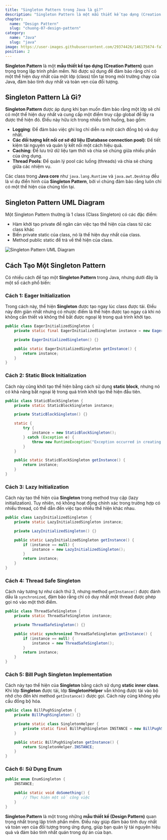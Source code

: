 ```yaml
---
title: "Singleton Pattern trong Java là gì?"
description: "Singleton Pattern là một mẫu thiết kế tạo dựng (Creation Pattern) quan trọng trong lập trình phần mềm. Nó được sử dụng để đảm bảo rằng chỉ có một thể hiện duy nhất của một lớp (class) tồn tại trong môi trường chạy của Java, đảm bảo tính duy nhất và toàn vẹn của đối tượng."
chapter:
  name: "Design Pattern"
  slug: "chuong-07-design-pattern"
category:
  name: "Java"
  slug: "java"
image: https://user-images.githubusercontent.com/29374426/146175674-fa7e09f7-4e42-485e-a2b5-8c664601b203.png
position: 2
---
```


**Singleton Pattern** là một **mẫu thiết kế tạo dựng (Creation Pattern)** quan trọng trong lập trình phần mềm. Nó được sử dụng để đảm bảo rằng chỉ có một thể hiện duy nhất của một lớp (class) tồn tại trong môi trường chạy của Java, đảm bảo tính duy nhất và toàn vẹn của đối tượng.

## Singleton Pattern Là Gì?

**Singleton Pattern** được áp dụng khi bạn muốn đảm bảo rằng một lớp sẽ chỉ có một thể hiện duy nhất và cung cấp một điểm truy cập global để lấy ra được thể hiện đó. Điều này hữu ích trong nhiều tình huống, bao gồm:

- **Logging**: Để đảm bảo việc ghi log chỉ diễn ra một cách đồng bộ và duy nhất.
- **Các đối tượng kết nối cơ sở dữ liệu (Database connection pool)**: Để tiết kiệm tài nguyên và quản lý kết nối một cách hiệu quả.
- **Caching**: Để lưu trữ dữ liệu tạm thời và chia sẻ chúng giữa nhiều phần của ứng dụng.
- **Thread Pools**: Để quản lý pool các luồng (threads) và chia sẻ chúng giữa các nhiệm vụ.

Các class trong **Java core** như `java.lang.Runtime` và `java.awt.Desktop` đều là ví dụ điển hình của **Singleton Pattern**, bởi vì chúng đảm bảo rằng luôn chỉ có một thể hiện của chúng tồn tại.

## Singleton Pattern UML Diagram

Một Singleton Pattern thường là 1 class (Class Singleton) có các đặc điểm:

- Hàm khởi tạo private để ngăn cản việc tạo thể hiện của class từ các class khác
- Biến private static của class, nó là thể hiện duy nhất của class.
- Method public static để trả về thể hiện của class.

![Singleton Pattern UML Diagram](https://github.com/techmely/hoc-lap-trinh/assets/29374426/b9223257-a50f-48fd-b8b5-a76f4a025635)


## Cách Tạo Một Singleton Pattern

Có nhiều cách để tạo một **Singleton Pattern** trong Java, nhưng dưới đây là một số cách phổ biến:

### Cách 1: Eager Initialization

Trong cách này, thể hiện **Singleton** được tạo ngay lúc class được tải. Điều này đơn giản nhất nhưng có nhược điểm là thể hiện được tạo ngay cả khi nó không cần thiết và không thể bắt được ngoại lệ trong quá trình khởi tạo.

```java
public class EagerInitializedSingleton {
    private static final EagerInitializedSingleton instance = new EagerInitializedSingleton();

    private EagerInitializedSingleton() {}

    public static EagerInitializedSingleton getInstance() {
        return instance;
    }
}
```

### Cách 2: Static Block Initialization

Cách này cũng khởi tạo thể hiện bằng cách sử dụng **static block**, nhưng nó có khả năng bắt ngoại lệ trong quá trình khởi tạo thể hiện đầu tiên.

```java
public class StaticBlockSingleton {
    private static StaticBlockSingleton instance;

    private StaticBlockSingleton() {}

    static {
        try {
            instance = new StaticBlockSingleton();
        } catch (Exception e) {
            throw new RuntimeException("Exception occurred in creating singleton instance");
        }
    }

    public static StaticBlockSingleton getInstance() {
        return instance;
    }
}
```

### Cách 3: Lazy Initialization

Cách này tạo thể hiện của **Singleton** trong method truy cập (lazy initialization). Tuy nhiên, nó không hoạt động chính xác trong trường hợp có nhiều thread, có thể dẫn đến việc tạo nhiều thể hiện khác nhau.

```java
public class LazyInitializedSingleton {
    private static LazyInitializedSingleton instance;

    private LazyInitializedSingleton() {}

    public static LazyInitializedSingleton getInstance() {
        if (instance == null) {
            instance = new LazyInitializedSingleton();
        }
        return instance;
    }
}
```

### Cách 4: Thread Safe Singleton

Cách này tương tự như cách thứ 3, nhưng method `getInstance()` được đánh dấu là `synchronized`, đảm bảo rằng chỉ có duy nhất một thread được phép gọi nó vào một thời điểm.

```java
public class ThreadSafeSingleton {
    private static ThreadSafeSingleton instance;

    private ThreadSafeSingleton() {}

    public static synchronized ThreadSafeSingleton getInstance() {
        if (instance == null) {
            instance = new ThreadSafeSingleton();
        }
        return instance;
    }
}
```

### Cách 5: Bill Pugh Singleton Implementation

Cách này tạo thể hiện của **Singleton** bằng cách sử dụng **static inner class**. Khi lớp **Singleton** được tải, lớp **SingletonHelper** vẫn không được tải vào bộ nhớ cho đến khi method `getInstance()` được gọi. Cách này cũng không yêu cầu đồng bộ hóa.

```java
public class BillPughSingleton {
    private BillPughSingleton() {}

    private static class SingletonHelper {
        private static final BillPughSingleton INSTANCE = new BillPughSingleton();
    }

    public static BillPughSingleton getInstance() {
        return SingletonHelper.INSTANCE;
    }
}
```

### Cách 6: Sử Dụng Enum

```java
public enum EnumSingleton {
    INSTANCE;

    public static void doSomething() {
        // Thực hiện một số công việc
    }
}
```

**Singleton Pattern** là một trong những **mẫu thiết kế (Design Pattern)** quan trọng nhất trong lập trình phần mềm. Điều này giúp đảm bảo tính duy nhất và toàn vẹn của đối tượng trong ứng dụng, giúp bạn quản lý tài nguyên hiệu quả và đảm bảo tính nhất quán trong dự án của bạn.
